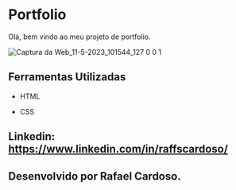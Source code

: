 
# Portfolio 

Olá, bem vindo ao meu projeto de portfolio.


![Captura da Web_11-5-2023_101544_127 0 0 1](https://github.com/raffscardoso/portfolio-pt-br/assets/125293991/62a2dc65-786c-4c6a-adc0-14d1cccbc976)

## Ferramentas Utilizadas

* HTML

* CSS

## Linkedin: https://www.linkedin.com/in/raffscardoso/

## Desenvolvido por Rafael Cardoso.







